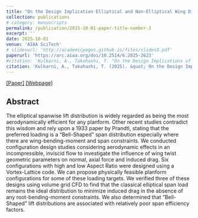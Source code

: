 ```yaml
---
title: "On the Design Implication Elliptical and Non-Elliptical Wing Distributions"
collection: publications
# category: manuscripts
permalink: /publication/2015-10-01-paper-title-number-3
excerpt: ''
date: 2025-10-01
venue: 'AIAA SciTech'
# slidesurl: 'http://academicpages.github.io/files/slides3.pdf'
paperurl: 'https://arc.aiaa.org/doi/10.2514/6.2025-2623'
#citation: 'Kulkarni, A., Takahashi, T. "On the Design Implications of Elliptical and Bell-Shaped Lift Distributions," AIAA SciTech 2025-2623, 2025.'
citation: 'Kulkarni, A., Takahashi, T. (2025). &quot; On the Design Implications of Elliptical and Bell-Shaped Lift Distributions 3.&quot; <i> AIAA SciTech 2025-2623 </i>. 1(3).'
---
```


[[Paper]](https://arc.aiaa.org/doi/10.2514/6.2025-2623) [[Webpage]](https://arc.aiaa.org/doi/10.2514/6.2025-2623)

## Abstract

The elliptical spanwise lift distribution is widely regarded as being the most aerodynamically efficient for any planform. Other recent studies contradict this wisdom and rely upon a 1933 paper by Prandtl, stating that the preferred loading is a “Bell-Shaped” span distribution especially where there are wing-bending-moment and span constraints. We conducted configuration design studies considering aerodynamic effects in an incompressible, inviscid flow to investigate the influence of wing twist geometric parameters on normal, axial force and induced drag. Six configurations with high and low Aspect Ratio were designed using a Vortex-Lattice code. We can propose physically feasible planform configurations for some of these loading targets. We verified three of these designs using volume grid CFD to find that the classical elliptical span load remains the ideal distribution to minimize induced drag in the absence of any root-bending-moment constraints. We also determined that “Bell-Shaped” lift distributions are associated with relatively poor span efficiency factors.
